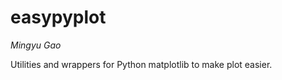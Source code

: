 easypyplot
==========

*Mingyu Gao*

Utilities and wrappers for Python matplotlib to make plot easier.

